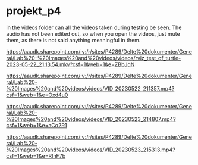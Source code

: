 # projekt_p4
in the videos folder can all the videos taken during testing be seen. The audio has not been edited out, so when you open the videos, just mute them, as there is not said anything meaningful in them.


https://aaudk.sharepoint.com/:v:/r/sites/P4289/Delte%20dokumenter/General/Lab%20-%20Images%20and%20videos/videos/rviz_test_of_turtle-2023-05-22_21.13.54.mkv?csf=1&web=1&e=ZBbJqN



https://aaudk.sharepoint.com/:v:/r/sites/P4289/Delte%20dokumenter/General/Lab%20-%20Images%20and%20videos/videos/VID_20230522_211357.mp4?csf=1&web=1&e=Oxd4u0


https://aaudk.sharepoint.com/:v:/r/sites/P4289/Delte%20dokumenter/General/Lab%20-%20Images%20and%20videos/videos/VID_20230523_214807.mp4?csf=1&web=1&e=aCo2R1


https://aaudk.sharepoint.com/:v:/r/sites/P4289/Delte%20dokumenter/General/Lab%20-%20Images%20and%20videos/videos/VID_20230523_215313.mp4?csf=1&web=1&e=RInF7b

